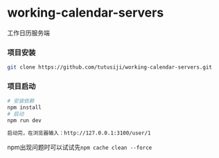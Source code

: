# working-calendar-servers
工作日历服务端

### 项目安装

```sh
git clone https://github.com/tutusiji/working-calendar-servers.git
```

### 项目启动

```sh
# 安装依赖
npm install
# 启动
npm run dev

启动完，在浏览器输入：http://127.0.0.1:3100/user/1
```
npm出现问题时可以试试先``npm cache clean --force``